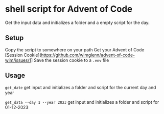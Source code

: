 # shell script for Advent of Code
Get the input data and initializes a folder and a empty script for the day.

## Setup

Copy the script to somewhere on your path
Get your Advent of Code [Session Cookie](https://github.com/wimglenn/advent-of-code-wim/issues/1]
Save the session cookie to a `.env` file

## Usage

`get_date` get input and initializes a folder and script for the current day and year 

`get_data --day 1 --year 2023` get input and initializes a folder and script for 01-12-2023
